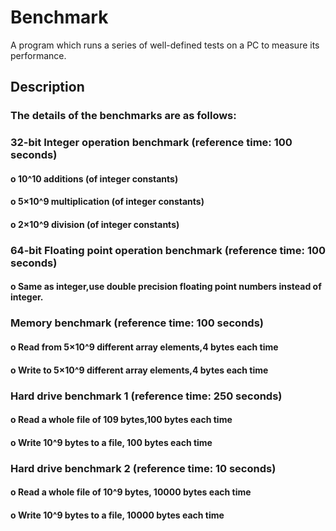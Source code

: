 # Benchmark
A program which runs a series of well-defined tests on a PC to measure its performance.

## Description

### The details of the benchmarks are as follows:

### 32-bit Integer operation benchmark (reference time: 100 seconds) 
#### o 10^10 additions (of integer constants)
#### o 5×10^9 multiplication (of integer constants)
#### o 2×10^9 division (of integer constants)

### 64-bit Floating point operation benchmark (reference time: 100 seconds)
#### o Same as integer,use double precision floating point numbers instead of integer.

### Memory benchmark (reference time: 100 seconds)
#### o Read from 5×10^9 different array elements,4 bytes each time 
#### o Write to 5×10^9 different array elements,4 bytes each time

### Hard drive benchmark 1 (reference time: 250 seconds) 
#### o Read a whole file of 109 bytes,100 bytes each time 
#### o Write 10^9 bytes to a file, 100 bytes each time

### Hard drive benchmark 2 (reference time: 10 seconds)
#### o Read a whole file of 10^9 bytes, 10000 bytes each time 
#### o Write 10^9 bytes to a file, 10000 bytes each time

